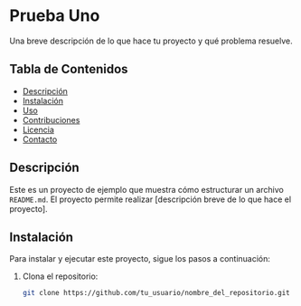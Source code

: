 # Prueba Uno

Una breve descripción de lo que hace tu proyecto y qué problema resuelve.

## Tabla de Contenidos

- [Descripción](#descripción)
- [Instalación](#instalación)
- [Uso](#uso)
- [Contribuciones](#contribuciones)
- [Licencia](#licencia)
- [Contacto](#contacto)

## Descripción

Este es un proyecto de ejemplo que muestra cómo estructurar un archivo `README.md`. El proyecto permite realizar [descripción breve de lo que hace el proyecto].

## Instalación

Para instalar y ejecutar este proyecto, sigue los pasos a continuación:

1. Clona el repositorio:

   ```bash
   git clone https://github.com/tu_usuario/nombre_del_repositorio.git

